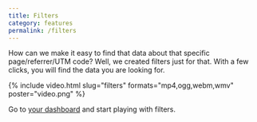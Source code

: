 ```yaml
---
title: Filters
category: features
permalink: /filters
---
```


How can we make it easy to find that data about that specific page/referrer/UTM code? Well, we created filters just for that. With a few clicks, you will find the data you are looking for.

{%
  include video.html
  slug="filters"
  formats="mp4,ogg,webm,wmv"
  poster="video.png"
%}

Go to [your dashboard](https://simpleanalytics.com/select-website) and start playing with filters.

